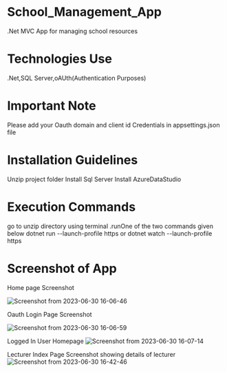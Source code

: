 # School_Management_App
.Net MVC App for managing  school resources
# Technologies Use
.Net,SQL Server,oAUth(Authentication Purposes)
# Important Note
Please add your Oauth domain and client id Credentials in appsettings.json file

# Installation Guidelines
Unzip project folder 
Install Sql Server
Install AzureDataStudio


# Execution Commands
go to unzip directory using terminal .runOne of the two commands given below
dotnet run --launch-profile https or dotnet watch --launch-profile https

# Screenshot of App
Home page Screenshot  

![Screenshot from 2023-06-30 16-06-46](https://github.com/sgupta1007/School_Management_App/assets/101873081/e1457e0e-32d7-4eca-88f3-166da7c21e71)

Oauth Login  Page Screenshot

![Screenshot from 2023-06-30 16-06-59](https://github.com/sgupta1007/School_Management_App/assets/101873081/d67f5580-6dcc-454f-a2c9-ae7f2f9333f5)

Logged In User Homepage
![Screenshot from 2023-06-30 16-07-14](https://github.com/sgupta1007/School_Management_App/assets/101873081/bfb63869-74ac-4924-82aa-cd34db2a15dc)

Lecturer Index Page Screenshot showing details of lecturer
![Screenshot from 2023-06-30 16-42-46](https://github.com/sgupta1007/School_Management_App/assets/101873081/028be805-b352-4aa4-80dc-c9b734bd69a0)
